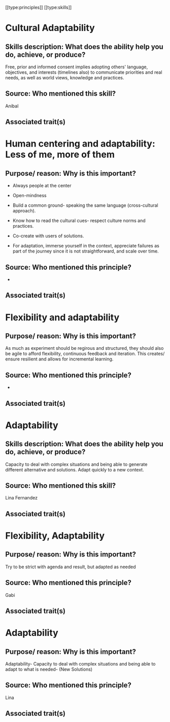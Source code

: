 [[type:principles]]
[[type:skills]]

# Cultural Adaptability

## Skills description: What does the ability help you do, achieve, or produce?

Free, prior and informed consent implies adopting others' language, objectives, and interests (timelines also) to communicate priorities and real needs, as well as world views, knowledge and practices.

## Source: Who mentioned this skill?

Anibal

## Associated trait(s)
  


## 
   


## 
   


# Human centering and adaptability: Less of me, more of them

## Purpose/ reason: Why is this important?

- Always people at the center  
  
- Open-mindness  
  
- Build a common ground- speaking the same language (cross-cultural approach).  
  
- Know how to read the cultural cues- respect culture norms and practices.  
  
- Co-create with users of solutions.  
  
- For adaptation, immerse yourself in the context, appreciate failures as part of the journey since it is not straightforward, and scale over time.

## Source: Who mentioned this principle?

-

## Associated trait(s)
  


## 
  


## 
   


# Flexibility and adaptability

## Purpose/ reason: Why is this important?

As much as experiment should be regirous and structured, they should also be agile to afford flexibility, continuous feedback and iteration. This creates/ ensure resilient and allows for incremental learning.

## Source: Who mentioned this principle?

-

## Associated trait(s)
  


## 
  


## 
   


# Adaptability 

## Skills description: What does the ability help you do, achieve, or produce?

Capacity to deal with complex situations and being able to generate different alternative and solutions. Adapt quickly to a new context.

## Source: Who mentioned this skill?

Lina Fernandez

## Associated trait(s)
   


## 
   


## 
   


# Flexibility, Adaptability


## Purpose/ reason: Why is this important?

Try to be strict with agenda and result, but adapted as needed

## Source: Who mentioned this principle?

Gabi

## Associated trait(s)
   


## 
   


## 
   


# Adaptability

## Purpose/ reason: Why is this important?

Adaptability- Capacity to deal with complex situations and being able to adapt to what is needed- (New Solutions)

## Source: Who mentioned this principle?

Lina

## Associated trait(s)
   


## 
   


##